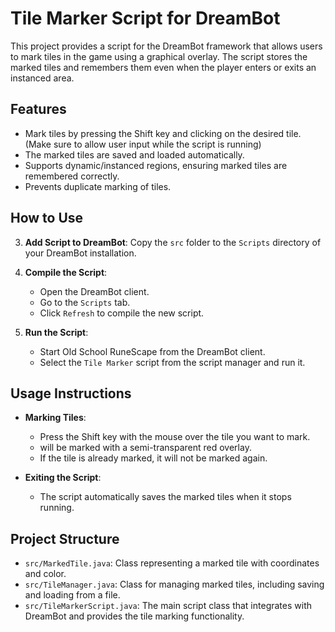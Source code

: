 # Tile Marker Script for DreamBot

This project provides a script for the DreamBot framework that allows users to mark tiles in the game using a graphical overlay. The script stores the marked tiles and remembers them even when the player enters or exits an instanced area.

## Features

- Mark tiles by pressing the Shift key and clicking on the desired tile. (Make sure to allow user input while the script is running)
- The marked tiles are saved and loaded automatically.
- Supports dynamic/instanced regions, ensuring marked tiles are remembered correctly.
- Prevents duplicate marking of tiles.

## How to Use

3. **Add Script to DreamBot**: Copy the `src` folder to the `Scripts` directory of your DreamBot installation.

4. **Compile the Script**:
    - Open the DreamBot client.
    - Go to the `Scripts` tab.
    - Click `Refresh` to compile the new script.

5. **Run the Script**:
    - Start Old School RuneScape from the DreamBot client.
    - Select the `Tile Marker` script from the script manager and run it.

## Usage Instructions

- **Marking Tiles**: 
    - Press the Shift key with the mouse over the tile you want to mark.
    - will be marked with a semi-transparent red overlay.
    - If the tile is already marked, it will not be marked again.

- **Exiting the Script**:
    - The script automatically saves the marked tiles when it stops running.

## Project Structure

- `src/MarkedTile.java`: Class representing a marked tile with coordinates and color.
- `src/TileManager.java`: Class for managing marked tiles, including saving and loading from a file.
- `src/TileMarkerScript.java`: The main script class that integrates with DreamBot and provides the tile marking functionality.
